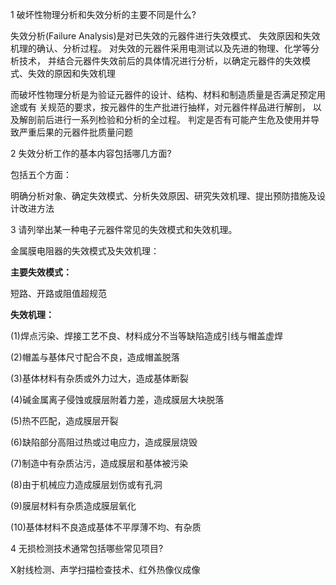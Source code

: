 1 破坏性物理分析和失效分析的主要不同是什么?

失效分析(Failure Analysis)是对已失效的元器件进行失效模式、 失效原因和失效机理的确认、分析过程。 对失效的元器件采用电测试以及先进的物理、化学等分析技术， 并结合元器件失效前后的具体情况进行分析，以确定元器件的失效模式、失效的原因和失效机理

而破坏性物理分析是为验证元器件的设计、结构、材料和制造质量是否满足预定用途或有 关规范的要求，按元器件的生产批进行抽样，对元器件样品进行解剖， 以及解剖前后进行一系列检验和分析的全过程。 判定是否有可能产生危及使用并导致严重后果的元器件批质量问题

2 失效分析工作的基本内容包括哪几方面?

包括五个方面：

明确分析对象、确定失效模式、分析失效原因、研究失效机理、提出预防措施及设计改进方法

3 请列举出某一种电子元器件常见的失效模式和失效机理。

金属膜电阻器的失效模式及失效机理：

**主要失效模式：**

短路、开路或阻值超规范

**失效机理：**

(1)焊点污染、焊接工艺不良、材料成分不当等缺陷造成引线与帽盖虚焊

(2)帽盖与基体尺寸配合不良，造成帽盖脱落

(3)基体材料有杂质或外力过大，造成基体断裂

(4)碱金属离子侵蚀或膜层附着力差，造成膜层大块脱落

(5)热不匹配，造成膜层开裂

(6)缺陷部分高阻过热或过电应力，造成膜层烧毁

(7)制造中有杂质沾污，造成膜层和基体被污染

(8)由于机械应力造成膜层划伤或有孔洞

(9)膜层材料有杂质造成膜层氧化

(10)基体材料不良造成基体不平厚薄不均、有杂质

4 无损检测技术通常包括哪些常见项目?

X射线检测、声学扫描检查技术、红外热像仪成像